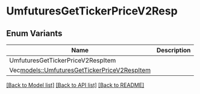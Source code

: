 # UmfuturesGetTickerPriceV2Resp

## Enum Variants

| Name | Description |
|---- | -----|
| UmfuturesGetTickerPriceV2RespItem |  |
| Vec<models::UmfuturesGetTickerPriceV2RespItem> |  |

[[Back to Model list]](../README.md#documentation-for-models) [[Back to API list]](../README.md#documentation-for-api-endpoints) [[Back to README]](../README.md)


